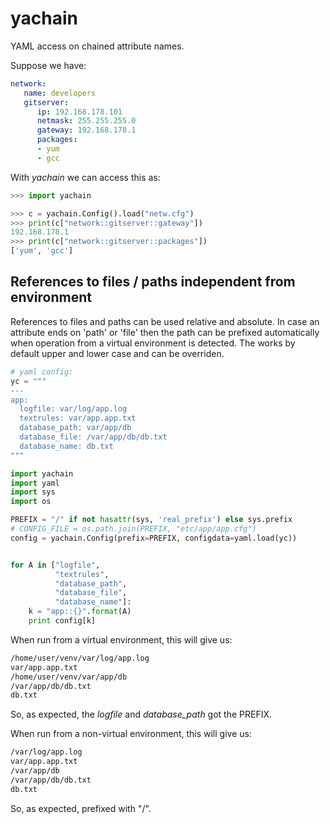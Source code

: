 # yachain
YAML access on chained attribute names.

Suppose we have:

```yaml
network:
   name: developers
   gitserver:
      ip: 192.168.178.101
      netmask: 255.255.255.0
      gateway: 192.168.178.1
      packages:
      - yum
      - gcc
```

With *yachain* we can access this as:

```python
>>> import yachain

>>> c = yachain.Config().load("netw.cfg")
>>> print(c["network::gitserver::gateway"])
192.168.178.1
>>> print(c["network::gitserver::packages"])
['yum', 'gcc']
```

References to files / paths independent from environment
--------------------------------------------------------

References to files and paths can be used relative and absolute.
In case an attribute ends on 'path' or 'file' then the path can be
prefixed automatically when operation from a virtual environment is detected.
The works by default upper and lower case and can be overriden.

```python
# yaml config:
yc = """
---
app:
  logfile: var/log/app.log
  textrules: var/app.app.txt
  database_path: var/app/db
  database_file: /var/app/db/db.txt
  database_name: db.txt
"""

import yachain
import yaml
import sys
import os

PREFIX = "/" if not hasattr(sys, 'real_prefix') else sys.prefix
# CONFIG_FILE = os.path.join(PREFIX, "etc/app/app.cfg")
config = yachain.Config(prefix=PREFIX, configdata=yaml.load(yc))


for A in ["logfile",
          "textrules",
          "database_path",
          "database_file",
          "database_name"]:
    k = "app::{}".format(A)
    print config[k]
```

When run from a virtual environment, this will give us:

```bash
/home/user/venv/var/log/app.log
var/app.app.txt
/home/user/venv/var/app/db
/var/app/db/db.txt
db.txt
```

So, as expected, the *logfile* and *database_path* got the PREFIX.

When run from a non-virtual environment, this will give us:

```bash
/var/log/app.log
var/app.app.txt
/var/app/db
/var/app/db/db.txt
db.txt
```

So, as expected, prefixed with "/".
